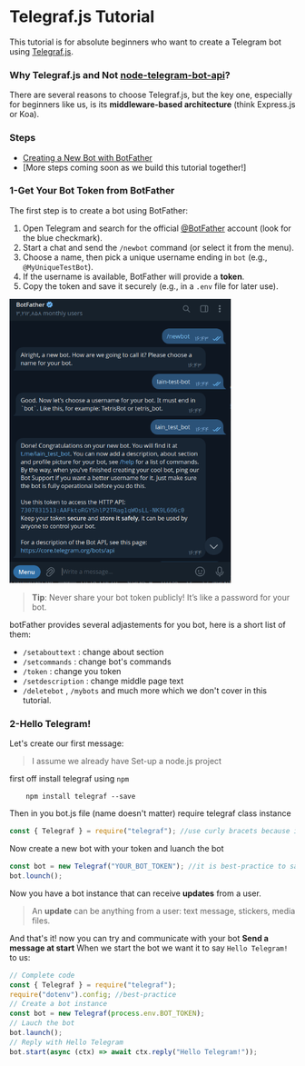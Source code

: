 # Telegraf.js Tutorial

This tutorial is for absolute beginners who want to create a Telegram bot using [Telegraf.js](https://telegraf.js.org/).

### Why Telegraf.js and Not [node-telegram-bot-api](https://github.com/yagop/node-telegram-bot-api)?

There are several reasons to choose Telegraf.js, but the key one, especially for beginners like us, is its **middleware-based architecture** (think Express.js or Koa).

### Steps

- [Creating a New Bot with BotFather](#1-get-your-bot-token-from-botfather)
- [More steps coming soon as we build this tutorial together!]

### 1-Get Your Bot Token from BotFather

The first step is to create a bot using BotFather:

1. Open Telegram and search for the official [@BotFather](https://t.me/BotFather) account (look for the blue checkmark).
2. Start a chat and send the `/newbot` command (or select it from the menu).
3. Choose a name, then pick a unique username ending in `bot` (e.g., `@MyUniqueTestBot`).
4. If the username is available, BotFather will provide a **token**.
5. Copy the token and save it securely (e.g., in a `.env` file for later use).

<img src="https://github.com/daniyal-abbassi/telegrafjs-starting-tutorial/blob/main/screenshots/botfather.png" height="500" width="390">

> **Tip**: Never share your bot token publicly! It’s like a password for your bot.

botFather provides several adjastements for you bot, here is a short list of them:

- `/setabouttext` : change about section
- `/setcommands` : change bot's commands
- `/token` : change you token
- `/setdescription` : change middle page text
- `/deletebot` , `/mybots` and much more which we don't cover in this tutorial.

### 2-Hello Telegram!

Let's create our first message:

> I assume we already have Set-up a node.js project

first off install telegraf using `npm`

```
    npm install telegraf --save
```

Then in you bot.js file (name doesn't matter) require telegraf class instance

```js
const { Telegraf } = require("telegraf"); //use curly bracets because it is an instance of telegraf class
```

Now create a new bot with your token and luanch the bot

```js
const bot = new Telegraf("YOUR_BOT_TOKEN"); //it is best-practice to save it .env file and then access it with process.env.BOT_TOKEN
bot.lounch();
```

Now you have a bot instance that can receive **updates** from a user.

> An **update** can be anything from a user: text message, stickers, media files.

And that's it! now you can try and communicate with your bot
**Send a message at start**
When we start the bot we want it to say `Hello Telegram!` to us:

```js
// Complete code
const { Telegraf } = require("telegraf");
require("dotenv").config; //best-practice 
// Create a bot instance
const bot = new Telegraf(process.env.BOT_TOKEN);
// Lauch the bot
bot.launch();
// Reply with Hello Telegram  
bot.start(async (ctx) => await ctx.reply("Hello Telegram!"));
```
